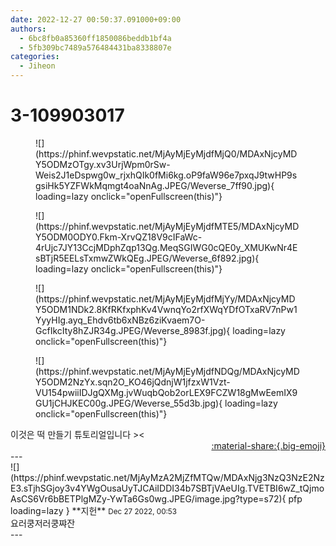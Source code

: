 ```yaml
---
date: 2022-12-27 00:50:37.091000+09:00
authors:
  - 6bc8fb0a85360ff1850086beddb1bf4a
  - 5fb309bc7489a576484431ba8338807e
categories:
  - Jiheon
---
```


# 3-109903017

<div class="post-container" markdown="1">
<div class="content-container md-sidebar__scrollwrap" markdown="1">


<figure markdown="1">
![](https://phinf.wevpstatic.net/MjAyMjEyMjdfMjQ0/MDAxNjcyMDY5ODMzOTgy.xv3UrjWpm0rSw-Weis2J1eDspwg0w_rjxhQIk0fMi6kg.oP9faW96e7pxqJ9twHP9sgsiHk5YZFWkMqmgt4oaNnAg.JPEG/Weverse_7ff90.jpg){ loading=lazy onclick="openFullscreen(this)"}
</figure>

<figure markdown="1">
![](https://phinf.wevpstatic.net/MjAyMjEyMjdfMTE5/MDAxNjcyMDY5ODM0ODY0.Fkm-XrvQZ18V9cIFaWc-4rUjc7JY13CcjMDphZqp13Qg.MeqSGIWG0cQE0y_XMUKwNr4EsBTjR5EELsTxmwZWkQEg.JPEG/Weverse_6f892.jpg){ loading=lazy onclick="openFullscreen(this)"}
</figure>

<figure markdown="1">
![](https://phinf.wevpstatic.net/MjAyMjEyMjdfMjYy/MDAxNjcyMDY5ODM1NDk2.8KfRKfxphKv4VwnqYo2rfXWqYDfOTxaRV7nPw1YyyHIg.ayq_Ehdv6tb6xNBz6ziKvaem7O-GcfIkcIty8hZJR34g.JPEG/Weverse_8983f.jpg){ loading=lazy onclick="openFullscreen(this)"}
</figure>

<figure markdown="1">
![](https://phinf.wevpstatic.net/MjAyMjEyMjdfNDQg/MDAxNjcyMDY5ODM2NzYx.sqn2O_KO46jQdnjW1jfzxW1Vzt-VU154pwiiIDJgQXMg.jvWuqbQob2orLEX9FCZW18gMwEemIX9GU1jCHJKEC00g.JPEG/Weverse_55d3b.jpg){ loading=lazy onclick="openFullscreen(this)"}
</figure>
이것은 떡 만들기 튜토리얼입니다 &gt;&lt;

</div>
</div>

<div style="text-align: right;" markdown="1">
<a href="https://weverse.io/fromis9/fanpost/3-109903017" style="text-align: right;">:material-share:{.big-emoji}</a>
</div>
---

<div class="comments-container md-sidebar__scrollwrap" markdown="1">
<div class="comment" markdown="1">
<div class='id-container' markdown="1">
![](https://phinf.wevpstatic.net/MjAyMzA2MjZfMTQw/MDAxNjg3NzQ3NzE2NzE3.sTjhSGjoy3v4YWgOusaUyTJCAiIDDI34b7SBTjVAeUIg.TVETBI6wZ_tQjmoAsCS6Vr6bBETPlgMZy-YwTa6Gs0wg.JPEG/image.jpg?type=s72){ pfp loading=lazy }
**<span class="artist">지헌</span>** <small>Dec 27 2022, 00:53</small><br>
</div>
<div class='comment-body' markdown="1">
요러쿵저러쿵쨔잔
</div>
</div>
</div>
---
